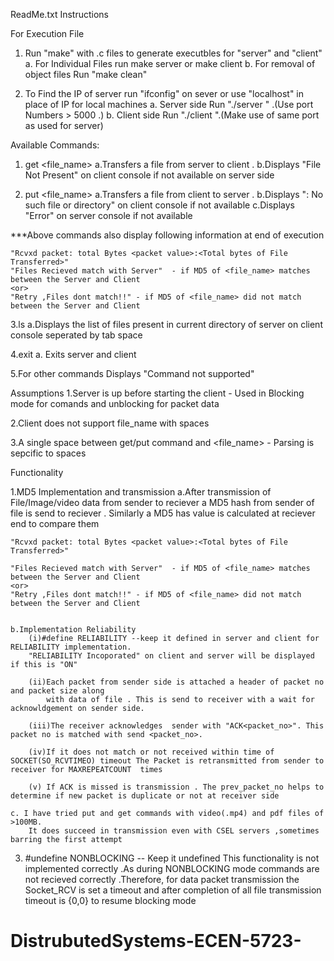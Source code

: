 ReadMe.txt
Instructions 

For Execution File 


1. Run "make" with .c files to generate executbles for "server" and "client"
	a. For Individual Files run make server or make client
	b. For removal of object files Run "make clean"

2. To Find the IP of server run "ifconfig" on sever or use "localhost" in place of IP for local machines
	a. Server side 
		Run "./server <Port Number>" .(Use port Numbers > 5000 .)
	b. Client side
		Run "./client <Server IP> <Port No>".(Make use of same port as used for server)	

Available Commands:

1. get <file_name> 
	a.Transfers a  file from server to client .
	b.Displays "File Not Present" on client console if not available on server side 
	
2. put <file_name> 
	a.Transfers a  file from client to server .
	b.Displays "<filename>: No such file or directory" on client console if not available 
	c.Displays "Error" on server console if not available 

***Above commands also display following information at end of execution

	"Rcvxd packet: total Bytes <packet value>:<Total bytes of File Transferred>"
	"Files Recieved match with Server" 	- if MD5 of <file_name> matches between the Server and Client 
	<or> 
	"Retry ,Files dont match!!" - if MD5 of <file_name> did not match between the Server and Client 

3.ls
	a.Displays the list of files present in current directory of server on client console seperated by tab space

4.exit
	a. Exits server and client 

5.For other commands
	Displays "Command not supported"


Assumptions 
1.Server is up before starting the client - Used in Blocking mode for comands 
	and unblocking for packet data

2.Client does not support file_name with spaces

3.A single space between get/put command and <file_name> - Parsing is sepcific to spaces



Functionality

1.MD5 Implementation and transmission 
 	a.After transmission of File/Image/video data from sender to reciever a MD5 hash from sender of file is send to reciever . Similarly a MD5 has value is calculated at reciever end to compare them  
 	
 	"Rcvxd packet: total Bytes <packet value>:<Total bytes of File Transferred>"
	
	"Files Recieved match with Server" 	- if MD5 of <file_name> matches between the Server and Client 
	<or> 
	"Retry ,Files dont match!!" - if MD5 of <file_name> did not match between the Server and Client 


	b.Implementation Reliability 
		(i)#define RELIABILITY --keep it defined in server and client for RELIABILITY implementation. 
		"RELIABILITY Incoporated" on client and server will be displayed if this is "ON"  

		(ii)Each packet from sender side is attached a header of packet no and packet size along
			with data of file . This is send to receiver with a wait for acknowldgement on sender side.

		(iii)The receiver acknowledges  sender with "ACK<packet_no>". This packet no is matched with send <packet_no>. 

		(iv)If it does not match or not received within time of SOCKET(SO_RCVTIMEO) timeout The Packet is retransmitted from sender to receiver for MAXREPEATCOUNT  times

		(v) If ACK is missed is transmission . The prev_packet_no helps to determine if new packet is duplicate or not at receiver side 

	c. I have tried put and get commands with video(.mp4) and pdf files of >100MB. 
		It does succeed in transmission even with CSEL servers ,sometimes barring the first attempt	


3.
	#undefine NONBLOCKING -- Keep it undefined
	This functionality is not implemented correctly .As during NONBLOCKING mode commands are not recieved correctly .Therefore, for data packet transmission the Socket_RCV is set a timeout and after completion of all file transmission timeout is {0,0} to resume blocking mode



# DistrubutedSystems-ECEN-5723-

